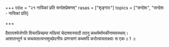 +++
title = "२१ नायिकां प्रति सन्देशप्रेषणम्"
rasas = ["शृङ्गारः"]
topics = ["सन्देशः", "सन्देशः - नायिकां प्रति]

+++
  
दैवात्पश्येर्जगति विचरन्निच्छया मत्प्रियां चेदाश्वास्यादौ तदनु कथयेर्मामकीनामवस्थाम्।  
आशातन्तुर्न च कथयतात्यन्तमुच्छेदनीयः प्राणत्राणं कथमपि करोत्यायताक्ष्याः स एकः॥ 1 ॥  
